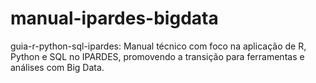 # manual-ipardes-bigdata
guia-r-python-sql-ipardes: Manual técnico com foco na aplicação de R, Python e SQL no IPARDES, promovendo a transição para ferramentas e análises com Big Data.
